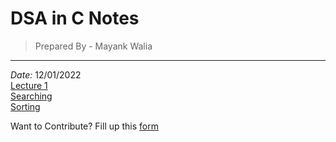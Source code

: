 # DSA in C Notes 


> Prepared By - Mayank Walia
---
*Date:* 12/01/2022 
<br>
[Lecture 1](/Notes/Readme.md)
<br>
[Searching](/Notes/Searching/Readme.md)
<br>
[Sorting](/Notes-C/tree/main/Notes/Sorting/Readme.md)

Want to Contribute? Fill up this <a href="https://forms.gle/ZgpJzQtSPwYMsTUJA">form</a>
